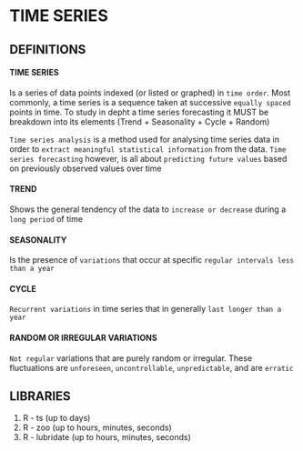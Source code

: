 # TIME SERIES

## DEFINITIONS

#### TIME SERIES
Is a series of data points indexed (or listed or graphed) in `time order`. Most commonly, a time series is a sequence taken at successive `equally spaced` points in time.  To study in depht a time series forecasting it MUST be breakdown into its elements (Trend + Seasonality + Cycle + Random)

`Time series analysis` is a method used for analysing time series data in order to `extract meaningful statistical information` from the data. `Time series forecasting` however, is all about `predicting future values` based on previously observed values over time

#### TREND
Shows the general tendency of the data to `increase or decrease` during a `long period` of time
#### SEASONALITY
Is the presence of `variations` that occur at specific `regular intervals less than a year`
#### CYCLE
`Recurrent variations` in time series that in generally `last longer than a year`
#### RANDOM OR IRREGULAR VARIATIONS
`Not regular` variations that are purely random or irregular. These fluctuations are `unforeseen`, `uncontrollable`, `unpredictable`, and are `erratic`

## LIBRARIES
1. R - ts (up to days)
2. R - zoo (up to hours, minutes, seconds)
3. R - lubridate (up to hours, minutes, seconds)
